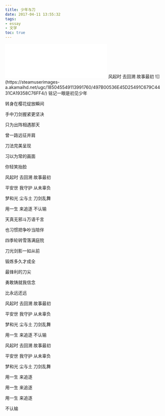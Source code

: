 ```yaml
---
title: 少年与刀
date: 2017-04-11 13:55:32
tags:
- essay
- 文学
toc: true
---
```

<iframe frameborder="no" border="0" marginwidth="0" marginheight="0" width=330 height=110 src="//music.163.com/outchain/player?type=1&id=35353599&auto=0&height=90"></iframe>
风起时 去回溯 故事最初
![](https://steamuserimages-a.akamaihd.net/ugc/185045549113991760/497B00536E45D25491C679C4431CA19358C76FF4/)
<!--more-->
铭记一眼是初见少年

转身在樱花绽放瞬间

手中刀剑握紧更坚决

只为出阵相遇那天

曾一路远征并肩

刀法完美呈现

习以为常的画面

你轻笑抬脸

风起时 去回溯 故事最初

平安世 我守护 从未辜负

梦和光 尘与土 刀剑乱舞

用一生 来追逐 不认输

天真无邪斗万语千言

也习惯把争吵当陪伴

四季轮转雪落满庭院

刀光剑影一如从前

锻炼多久才成全

最锋利的刀尖

勇敢铸就我信念

比永远还远

风起时 去回溯 故事最初

平安世 我守护 从未辜负

梦和光 尘与土 刀剑乱舞

用一生 来追逐 不认输

风起时 去回溯 故事最初

平安世 我守护 从未辜负

梦和光 尘与土 刀剑乱舞

用一生 来追逐

用一生 来追逐

用一生 来追逐

不认输